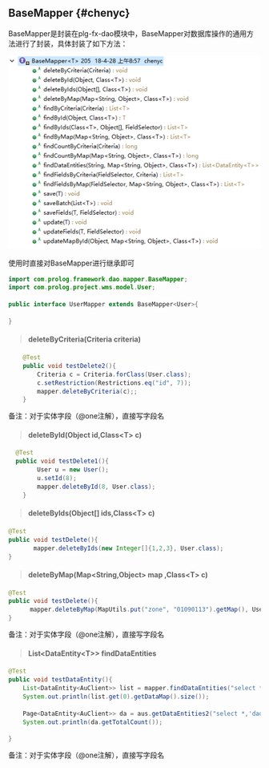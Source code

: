 ## BaseMapper {#chenyc}

BaseMapper是封装在plg-fx-dao模块中，BaseMapper对数据库操作的通用方法进行了封装，具体封装了如下方法：

![](/assets/import82301.png)

使用时直接对BaseMapper进行继承即可

```java
import com.prolog.framework.dao.mapper.BaseMapper;
import com.prolog.project.wms.model.User;

public interface UserMapper extends BaseMapper<User>{

}
```

> #### deleteByCriteria\(Criteria criteria\)

```java
    @Test
    public void testDelete2(){
        Criteria c = Criteria.forClass(User.class);
        c.setRestriction(Restrictions.eq("id", 7));
        mapper.deleteByCriteria(c);;
    }
```

备注：对于实体字段（@one注解），直接写字段名

> #### deleteById\(Object id,Class&lt;T&gt; c\)

```java
  @Test
  public void testDelete1(){
        User u = new User();
        u.setId(8);
        mapper.deleteById(8, User.class);
    }
```

> #### deleteByIds\(Object\[\] ids,Class&lt;T&gt; c\)

```java
@Test
public void testDelete(){
       mapper.deleteByIds(new Integer[]{1,2,3}, User.class);
}
```

> #### deleteByMap\(Map&lt;String,Object&gt; map ,Class&lt;T&gt; c\)

```java
@Test
public void testDelete(){
      mapper.deleteByMap(MapUtils.put("zone", "01090113").getMap(), User.class);
}
```

备注：对于实体字段（@one注解），直接写字段名

> #### List&lt;DataEntity&lt;T&gt;&gt; findDataEntities

```java
@Test
public void testDataEntity(){
    List<DataEntity<AuClient>> list = mapper.findDataEntities("select *,1 as testclm from plg_fx_auclient where p_clientId like #{clientId}",MapUtils.put("clientId", "%a%").getMap());
    System.out.println(list.get(0).getDataMap().size());

    Page<DataEntity<AuClient>> da = aus.getDataEntities2("select *,'dada' as testclm from plg_fx_auclient where p_clientId = #{clientId}", "platform-admin",1,100);
    System.out.println(da.getTotalCount());

}
```

备注：对于实体字段（@one注解），直接写字段名

